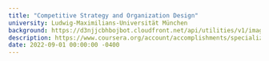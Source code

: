 ```yaml
---
title: "Competitive Strategy and Organization Design"
university: Ludwig-Maximilians-Universität München
background: https://d3njjcbhbojbot.cloudfront.net/api/utilities/v1/imageproxy/https://coursera-university-assets.s3.amazonaws.com/29/585a40772c11e4b72a291b07eac6df/Logo_gruen.png?auto=format%2Ccompress&dpr=1&w=80&h=80
description: https://www.coursera.org/account/accomplishments/specialization/VHDBWEGB9J74
date: 2022-09-01 00:00:00 -0400
---
```

